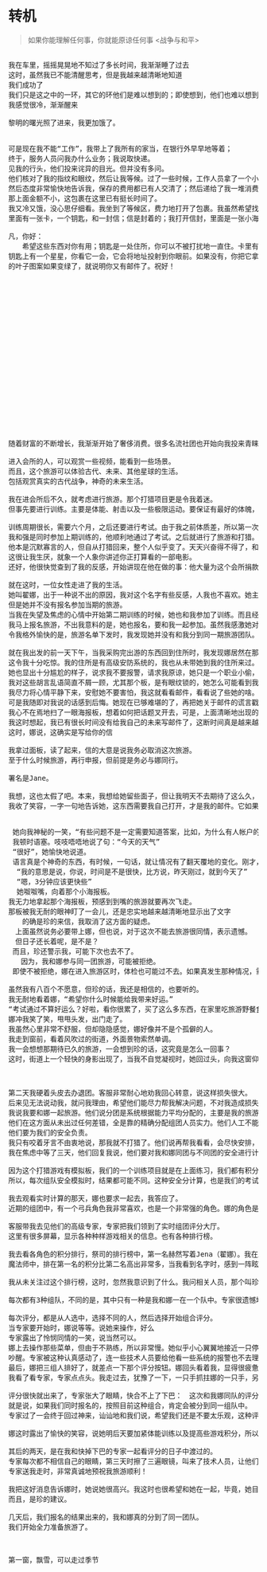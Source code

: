 
# 转机


> 如果你能理解任何事，你就能原谅任何事
<战争与和平>

<pre>

我在车里，摇摇晃晃地不知过了多长时间，我渐渐睡了过去
这时，虽然我已不能清醒思考，但是我越来越清晰地知道
我们成功了
我们只是这之中的一环，其它的环他们是难以想到的；即使想到，他们也难以想到第三环。
我感觉很冷，渐渐醒来

黎明的曙光照了进来，我更加饿了。


可是现在我不能“工作”，我带上了我所有的家当，在银行外早早地等着；
终于，服务人员问我办什么业务；我说取快递。
见我的行头，他们投来诧异的目光。但并没有多问。
他们核对了我的指纹和眼纹，然后让我等候。过了一些时候，工作人员拿了一个小包裹给我。
然后态度非常愉快地告诉我，保存的费用都已有人交清了；然后递给了我一堆消费单。
那上面金额不小，这包裹在这里已有挺长时间了。
我又冷又饿，没心思仔细看。我坐到了等候区，费力地打开了包裹。我虽然希望找个隐蔽的地方打开它，但我实在想不出有什么更安全的地方，而且，我现在也没什么力气出去找。
里面有一张卡，一个钥匙，和一封信；信是封着的；我打开信封，里面是一张小海报板，和我离开地方的一模一样，就是尺寸小了些。我仔细盯着它，上面渐渐显出了文字：

凡，你好：
　　希望这些东西对你有用；钥匙是一处住所，你可以不被打扰地一直住。卡里有一些钱，请注意：里面的钱不要取光。
钥匙上有一个星星，你看它一会，它会将地址投射到你眼前。如果没有，你把它拿到太阳底下晒晒。如果这个海报板下面
的叶子图案如果变绿了，就说明你又有邮件了。祝好！





















随着财富的不断增长，我渐渐开始了奢侈消费。很多名流社团也开始向我投来青睐，以各种方式招引我。这里面，顶级口碑的，是一个叫“超级旅游”的会所。这里面全部是精英人士；超级旅游的主要活动，真的是旅游。但旅游的地方，是一个禁区。据说，时面有世外风景，还外星物种。而且，这里的刺激的项目，就是狩猎。在我们的世界，打猎是被禁止的。但在这个旅游景点，是完全合法的。

进入会所的人，可以观赏一些视频，能看到一些场景。
而且，这个旅游可以体验古代、未来、其他星球的生活。
包括观赏真实的古代战争，神奇的未来生活。

我在进会所后不久，就考虑进行旅游。那个打猎项目更是令我着迷。
但事先要进行训练。主要是体能、射击以及一些极限运动。要保证有最好的体魄，才允许进行旅游。

训练周期很长，需要六个月，之后还要进行考试。由于我之前体质差，所以第一次考试没有通过。但这更让我急于参加旅游。我马上报名参加了下一期的训练。本来训练虽然累，但让我感觉很好。可是，这时，强却经常来找我，这让我很烦恼。
我和强是同时参加上期训练的，他顺利地通过了考试。之后就进行了旅游和打猎。
他本是沉默寡言的人，但自从打猎回来，整个人似乎变了。天天兴奋得不得了，和我讲打猎中的惊险刺激。
这很让我生厌，就象一个人象你讲述你正打算看的一部电影。
还好，他很快觉查到了我的反感，开始讲现在他在做的事：他大量为这个会所捐款，将全身心都投入了会所的事务中。他确实越来越忙，渐渐地，我几乎难见他的身影，更别提听他讲打猎的故事了。这让我感觉到轻松了很多。可以专心地进行目前的训练了。

就在这时，一位女性走进了我的生活。
她叫翟娜，出于一种说不出的原因，我对这个名字有些反感，人我也不喜欢。她主要是性格孤僻，她只比我晚几天进入会所，但没人和她交好。她几乎不和人说话。我也不喜欢和她交往，可能是感觉有些自卑：她在训练中所有项目都排第一。当然了，第一次考试也是没有悬念的通过了。
但是她并不没有报名参加当期的旅游。
当我在失望及焦虑的心情中开始第二期训练的时候，她也和我参加了训练。而且经常来找我搭讪。我总感觉她是怀着什么目的来的-成绩那么好，干嘛还来训练，但也不好拒绝她的好意。的确，在各项训练中，她对我的指导，比教练还要准确有效。虽然我们训练的角色不同，但她悟性极高，对我的角色的理解也非常好。终于，我通过了第二次考试：虽然成绩不是第一，但也排到前几名，这令我很自豪。
我马上报名旅游，不出我意料的是，她也报名，要和我一起参加。虽然我感激她对我的训练帮了很大的忙，但对于和我一起参加旅游还是有些反感。我想，即使没有她帮助，我也会通过的-必竟我这次是全力以赴了的。
令我格外愉快的是，旅游名单下发时，我发现她并没有和我分到同一期旅游团队。

就在我出发的前一天下午，当我采购完出游的东西回到住所时，我发现娜居然在那里。
这令我十分吃惊。我的住所是有高级安防系统的，我也从未带她到我的住所来过。甚至，她也没有问过我我的住所在哪里。
她也显出十分尴尬的样子，说求我不要报警，请求我原谅，她只是一个职业小偷，今天心情不好，想出来工作一会儿，没想到偷到了熟人的家里。而且，她拿出了我的海报板，说看到了我的一封邮件，说她有的时候，尤其是心情不好时，看看别人的隐私或许能改善心情。所以就读起了我的邮件来。说邮件中好像提到了她...
我对这些胡言乱语简直不屑一顾，尤其那个板，是有眼纹锁的，她怎么可能看到我的邮件。但我也很惊讶，一是她是如何进来的，二是她这么优秀的人，为什么对着我说这翻胡话。
我尽力将心情平静下来，安慰她不要害怕，我这就看看邮件，看看说了些她的啥。
可是我随即对我说的话感到后悔。她现在已够难堪的了，再把她关于邮件的谎言戳穿，是不是太让人下不了台阶？毕竟她在训练时给我的帮助还是很大的。
我心不在焉地扫了一眼海报板，想着如何把话题叉开去，可是，上面清晰地出现的文字，有娜的字样。我这时笑了，告诉她，这是一个邮件接收器。每个人都会接收到，而且只会接收到自己的邮件。所以，你看到邮件提到了你，那一定是谁给你发了邮件。你可以把板拿走回家慢慢看，看够了再还给我。反正，
我这时想起，我已有很长时间没有给我自己的未来写邮件了，这断时间真是越来越放松了；当然，为了训练的事，我可是全力以赴的。只是，珍的话这段时间我是给忘记了
这时，娜说，这确实是写给你的信

我拿过面板，读了起来，信的大意是说我务必取消这次旅游。
至于什么时候旅游，再行申报，但前提是务必与娜同行。

署名是Jane。

我想，这也太假了吧。本来，我想给她留些面子，但让我明天不去期待了这么久，付出了这么多的神往的旅游，这代价也太高了。
我收了笑容，一字一句地告诉她，这东西需要我自己打开，才是我的邮件。它如果有3分多钟没人看它，就会关上屏幕，我再打开它，就会是我的邮件了。我先问你一个问题，你是怎么进来的。


 她向我神秘的一笑，“有些问题不是一定需要知道答案，比如，为什么有人帐户的钱取不光，你说是吧？”
 我顿时语塞。吱吱唔唔地说了句：“今天的天气”
 “很好”，她愉快地说道。
 语言真是个神奇的东西，有时候，一句话，就让情况有了翻天覆地的变化。刚才，明明  情况是如果惹恼了我的话，我随时会叫警察把她带走。可现在，
  “我的意思是说，你说，时间是不是很快，比方说，昨天刚过，就到今天了”
  “嗯，3分钟应该更快些”
  她呶呶嘴，向着那个小海报板。
我无力地拿起那个海报板，预感到到嘴的旅游就要再次飞走。
那板被我无耐的眼神盯了一会儿，还是忠实地越来越清晰地显示出了文字
　　的确是珍的来信，我取消了这方面的疑虑。
　上面虽然说务必要带上娜，但也说，对于这次不能去旅游很同情，表示遗憾。
　但日子还长着呢，是不是？
 而且，珍还警示我，可能下次也去不了。
   因为，我和娜参与同一团旅游，可能被拒绝。
 即使不被拒绝，娜在进入旅游区时，体检也可能过不去。如果真发生那种情况，需要我  再次做出牺牲，即不单独出游。至少，打猎时无论如何要带上娜。

虽然我有八百个不愿意，但珍的话，我还是相信的，也要听的。
我无耐地看着娜，“希望你什么时候能给我带来好运。”
“考试通过不算好运么？好啦，看你很累了，买了这么多东西，在家里吃旅游野餐食物，也很有情趣的呀。我不打扰你在家里享用野餐了，再会。”
娜冲我笑了笑，甩甩头发，出门走了。
我虽然心里非常不舒服，但却隐隐感觉，娜好像并不是个孤僻的人。
我走到窗前，看着风吹过的街道，外面景物索然单调。
我一会想想那期待已久的旅游，一会想到珍的话，这究竟是怎么一回事？
这时，街道上一个轻快的身影出现了，当我不自觉凝视时，她回过头，向我这窗仰望，然后向我嫣然一笑，是娜，那笑容忽然将整个街道点亮。我顺着娜消失的方向，看着路灯悬浮在空中的光，虽然心中有无限迷惘，但却感到有一股暖意缓缓流动于胸膛。



第二天我硬着头皮去办退团。客服非常耐心地劝我回心转意，说这样损失很大。
后来见无法说动我，就问我理由，希望他们能尽力帮我解决问题，不对我造成损失。
我说我要和娜一起旅游。他们说分团是系统根据能力平均分配的，主要是我的旅游项目有打猎，这要求有足够的安全考虑。
他们在这方面从未出过任何差错，全是靠的精确分配组团人员实力。他们人工不能干预。
他们要为我们的安全负责。
我只有咬着牙言不由衷地说，那我就不打猎了。他们说再帮我看看，会尽快安排，但不至于让我费用有损失。
我在焦虑中等了三天，他们回复我说，他们要对我和娜同团与不同团的安全进行计算，希望在计算时在场，以看看他们技术专家的观点是否有依据。

因为这个打猎游戏有模拟板，我们的一个训练项目就是在上面练习，我们都有积分。而这个积分是实时变化的。
所以，每次组队安全模拟时，结果都可能不同。这种安全分计算，也是我们的考试内容之一，我们了解之中的算法，还是很科学的。

我去观看实时计算的那天，娜也要求一起去，我答应了。
近期的组团中，有一个弓兵角色我非常喜欢，也是一个非常强的角色。娜的角色是一个祭司，主要技能是治愈。这倒是组团必不可少的一个角色，而且娜的等级分排在第一，而且据说，她的积分在有史以来也是排在第一。但是，由于打猎更多关注的是进攻，所以娜在团队组团综合评分上，她的高积分并不占优势。

客服带我去见他们的高级专家，专家把我们领到了实时组团评分大厅。
这里有很多屏幕，显示各种种样游戏相关的信息。也有各种排行榜。

我去看各角色的积分排行，祭司的排行榜中，第一名赫然写着Jena（翟娜）。我在里面是魔法师，我这几天心情浮躁，所以天天闭门打游戏，加上娜和我组队，我的积分也直线上升，在魔术师中，我排到第12位：Van(凡）。
魔法师中，排在第一名的积分比第二名高出非常多，当我看到名字时，感到一阵眩晕： Jane(珍）。

我从未关注过这个排行榜，这时，忽然我意识到了什么。我问相关人员，那个叫珍的参加过几次旅游，他们说没有参加过。我问为什么，他们说她从未报名参加旅游。这时，引领我们的专家让我和娜看了这几天的组队综合评分预测：

每次都有3种组队，不同的是，其中只有一种是我和娜一在一个队中。专家很遗憾地告诉我们，这三天的评分预测，都是我们在一起的评分最低。不过，今天我们一起来，说不定会有好运。计算机说不定会被我们的执着感动。

每次评分，都是从人选中，选择不同的人，然后选择开始组合评分。
当专家要开始时，娜说等等。说她来操作，好么
专家露出了怜悯同情的一笑，说当然可以。
娜上去操作那些菜单，但由于不熟练，所以非常慢。她似乎小心翼翼地接近一只停落做着梦的蜻蜓，生怕一个多余的动作将它们
吵醒。专家被这种认真感动了，连一些技术人员要给他看一些系统的报警也不去理会，只是对着娜轻轻地吧了口气，摇了摇头。
最后，娜把三组人排好了，就差点一下那个评分按钮。娜回头看着我，显得很疲惫，看来，三天来的评分结果，让她也不再有多少信心。而且，由于现在还有人在玩着游戏，祭司组的其他人的积分，正在向娜的积分逼近。娜轻声地对我说，你来点好么。
我看了看专家，专家点点头。我走过去，犹豫了一下，一只手抓拄娜的一只手，另一手去点那个按钮。这时我才发现，娜的手是那样的凉。

评分很快就出来了，专家张大了眼睛，快合不上了下巴：　这次和我娜同队的评分排在了第一。
就是说，如果我们同时报名的，按照目前这种组合，肯定会被分到同一组队中。
专家过了一会终于回过神来，讪讪地和我们说，希望我们还是不要太乐观，这种评分随时会变，并建议我们还是对不在一个组队做好心理准备。或者，明后天再来，一起看看再次的评分，以验证专家的话是否值得考虑。

娜这时露出了愉快的笑容，说她明后天要加紧体能训练以及提高些游戏积分，所以不能过来看。不过她希望我过来和专家一起看。我这时担心起来，说我不会那么仔细地组队。娜让我放心，说只要把她和我放在一个团，另外再加上那个我看好的弓兵，其他人让计算机自动加就好。

其后的两天，是在我和快掉下巴的专家一起看评分的日子中渡过的。
专家每次都不相信自己的眼睛，第三天时擦了三遍眼镜，叫来了技术人员，让他们全面检查一下系统是否有问题。技术人员说这几天除了有几个报警后来自动消失后，其它没有任何异常。
专家送我走时，非常真诚地预祝我旅游顺利！

我把这好消息告诉娜时，她说她很高兴。我这时也很希望和她在一起，毕竟，她目前排名第一。
而且，是珍的建议。

几天后，我们报名的结果出来的，我和娜真的分到了同一团队。
我们开始全力准备旅游了。


</pre>






第一窗，飘雪，可以走过季节







































